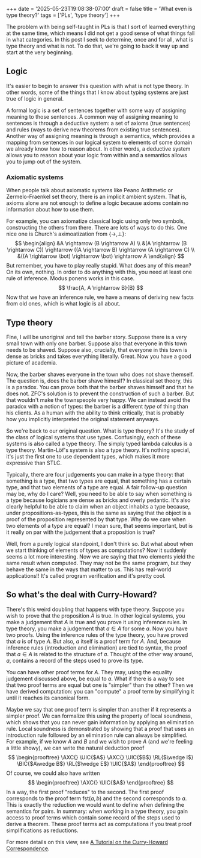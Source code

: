 +++
date = '2025-05-23T19:08:38-07:00'
draft = false
title = 'What even is type theory?'
tags = ['PLs', 'type theory']
+++

The problem with being self-taught in PLs is that I sort of learned everything
at the same time, which means I did not get a good sense of what things fall in
what categories. In this post I seek to determine, once and for all, what is
type theory and what is not. To do that, we're going to back it way up and start
at the very beginning.

## Logic

It's easier to begin to answer this question with what is not type theory.
In other words, some of the things that I know about typing systems are just
true of logic in general.

A formal logic is a set of sentences together with some way of assigning
meaning to those sentences. A common way of assigning meaning to sentences is
through a deductive system: a set of axioms (true sentences) and rules (ways to
derive new theorems from existing true sentences). Another way of assigning
meaning is through a semantics, which provides a mapping from sentences in our
logical system to elements of some domain we already know how to reason about.
In other words, a deductive system allows you to reason about your logic from
within and a semantics allows you to jump out of the system.

### Axiomatic systems

When people talk about axiomatic systems like Peano Arithmetic or
Zermelo-Fraenkel set theory, there is an implicit ambient system. That is,
axioms alone are not enough to define a logic because axioms contain no
information about how to use them.

For example, you can axiomatize classical logic using only two symbols,
constructing the others from there. There are lots of ways to do this. One nice
one is Church's aximoatization from $\{\rightarrow, \bot\}$:
$$
\begin{align}
    &A \rightarrow (B \rightarrow A) \\
    &(A \rightarrow (B \rightarrow C)) \rightarrow ((A \rightarrow B) \rightarrow
    (A \rightarrow C) \\
    &((A \rightarrow \bot) \rightarrow \bot) \rightarrow A
\end{align}
$$
But remember, you have to play really stupid. What does any of this mean? On its
own, nothing. In order to do anything with this, you need at least one rule of
inference. Modus ponens works in this case.
$$
\frac{A, A \rightarrow B}{B}
$$
Now that we have an inference rule, we have a means of deriving new facts from
old ones, which is what logic is all about.

<!-- ### Consistency -->

<!-- A desirable property of a logical system is consistency, meaning that you cannot -->
<!-- prove both a fact and its negation. This would obviously be very bad, especially -->
<!-- if you are trying to construct a system as a foundation of mathematics. -->
<!-- Classical logic is not consistent because of, for example, the liar's paradox. -->
<!-- We define the proposition $P$ where -->
<!-- $$ -->
<!-- P\equiv \neg P, -->
<!-- $$ -->
<!-- so $P$ is true if it is not true. -->

## Type theory

Fine, I will be unoriginal and tell the barber story. Suppose there is a very
small town with only one barber. Suppose also that everyone in this town needs
to be shaved. Suppose also, crucially, that everyone in this town is dense as
bricks and takes everything literally. Great. Now you have a good picture of
academia.

Now, the barber shaves everyone in the town who does not shave themself. The
question is, does the barber shave himeslf? In classical set theory, this is a
paradox. You can prove both that the barber shaves himself and that he does not.
ZFC's solution is to prevent the construction of such a barber. But that
wouldn't make the townspeople very happy. We can instead avoid the paradox with
a notion of types: the barber is a different _type_ of thing than his clients.
As a human with the ability to think critically, that is probably how you
implicitly interpreted the original statement anyways.

So we're back to our original question. What is type theory? It's the study of
the class of logical systems that use types. Confusingly, each of these systems
is also called a type theory. The simply typed lambda calculus is a type theory.
Martin-Löf's system is also a type theory. It's nothing special, it's just the
first one to use dependent types, which makes it more expressive than STLC.

Typically, there are four judgements you can make in a type theory: that
something is a type, that two types are equal, that something has a certain
type, and that two elements of a type are equal. A fair follow-up question may
be, why do I care? Well, you need to be able to say when something is a type
because logicians are dense as bricks and overly pedantic. It's also clearly
helpful to be able to claim when an object inhabits a type because, under
propositions-as-types, this is the same as saying that the object is a proof of
the proposition represented by that type. Why do we care when two elements of a
type are equal? I mean sure, that seems important, but is it really on par with
the judgement that a proposition is true?

Well, from a purely logical standpoint, I don't think so. But what about when we
start thinking of elements of types as computations? Now it suddenly seems a lot
more interesting. Now we are saying that two elements yield the same result when
computed. They may not be the same program, but they behave the same in the ways
that matter to us. This has real-world applications!! It's called program
verification and it's pretty cool.

## So what's the deal with Curry-Howard?

There's this weird doubling that happens with type theory. Suppose you wish to
prove that the proposition $A$ is true. In other logical systems, you make a
judgement that $A$ is true and you prove it using inference rules. In type
theory, you make a judgement that $a\in A$ for some $a$. Now you have two
proofs. Using the inference rules of the type theory, you have proved that $a$
is of type $A$. But also, $a$ itself is a proof term for $A$. And, because
inference rules (introduction and elimination) are tied to syntax, the proof
that $a\in A$ is related to the structure of $a$. Thought of the other way
around, $a$, contains a record of the steps used to prove its type.

You can have other
proof terms for $A$. They may, using the equality judgement discussed above, be
equal to $a$. What if there is a way to see that two proof terms are equal but
one is "simpler" than the other? Then we have derived computation: you can
"compute" a proof term by simplifying it until it reaches its canonical form.

Maybe we say that one proof term is simpler than another if it represents a
simpler proof. We can formalize this using the property of local soundness,
which shows that you can never gain information by applying an elimination rule.
Local soundness is demonstrated by showing that a proof that uses an
introduction rule followed by an elimination rule can always be simplified. For
example, if we know $A$ and $B$ and we wish to prove $A$ (and we're feeling a
little showy), we can write the natural deduction proof
$$
\begin{prooftree}
    \AXC{}
    \UIC{$A$}
    \AXC{}
    \UIC{$B$}
    \RL{$\wedge I$}
    \BIC{$A\wedge B$}
    \RL{$\wedge E$}
    \UIC{$A$}
\end{prooftree}
$$
Of course, we could also have written
$$
\begin{prooftree}
    \AXC{}
    \UIC{$A$}
\end{prooftree}
$$
In a way, the first proof "reduces" to the second. The first proof corresponds
to the proof term $\text{fst}(a,b)$ and the second corresponds to $a$. This is
exactly the reduction we would want to define when defining the semantics for
pairs. In summary: when working in a type theory, you gain access to proof
terms which contain some record of the steps used to derive a theorem. These
proof terms act as computations if you treat proof simplifications as
reductions.

For more details on this view, see
[A Tutorial on the Curry-Howard Correspondence](https://web.archive.org/web/20190405114037/http://purelytheoretical.com/papers/ATCHC.pdf).
